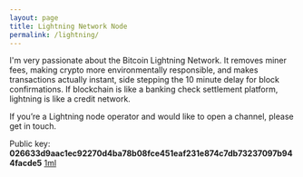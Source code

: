 ```yaml
---
layout: page
title: Lightning Network Node
permalink: /lightning/
---
```


I'm very passionate about the Bitcoin Lightning Network. It removes miner fees, making crypto more environmentally responsible, and makes transactions actually instant, side stepping the 10 minute delay for block confirmations. If blockchain is like a banking check settlement platform, lightning is like a credit network.

If you’re a Lightning node operator and would like to open a channel, please get in touch.

Public key: **026633d9aac1ec92270d4ba78b08fce451eaf231e874c7db73237097b944facde5** [1ml](https://1ml.com/node/026633d9aac1ec92270d4ba78b08fce451eaf231e874c7db73237097b944facde5)

